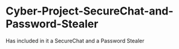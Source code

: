 # Cyber-Project-SecureChat-and-Password-Stealer
Has included in it a SecureChat and a Password Stealer

